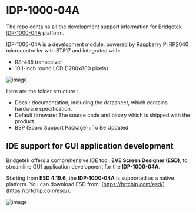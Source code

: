 # IDP-1000-04A


The repo contains all the development support information for Bridgetek [IDP-1000-04A](https://brtchip.com/product/IDP-1000-04A/) platform. 

IDP-1000-04A is a development module, powered by Raspberry Pi RP2040 microcontroller with BT817 and integrated with:
*  RS-485 transceiver
*  10.1-inch round LCD (1280x800 pixels)

![image](https://github.com/user-attachments/assets/a44e468d-324e-4bbe-ab25-6fc0add3ba0c)



Here are the folder structure :  
* Docs : documentation, including the datasheet, which contains hardware specification.
* Default firmware:  The source code and binary which is shipped with the product.
* BSP (Board Support Package) :  To Be Updated  


## IDE support for GUI application development  

Bridgetek offers a comprehensive IDE tool, **EVE Screen Designer (ESD)**, to streamline GUI application development for the **IDP-1000-04A**.  

Starting from **ESD 4.19.6**, the **IDP-1000-04A** is supported as a native platform. You can download ESD from: [https://brtchip.com/esd/](https://brtchip.com/esd/).  


![image](https://github.com/user-attachments/assets/573c2c9b-e62f-4c92-a8d8-4794c39f6878)

